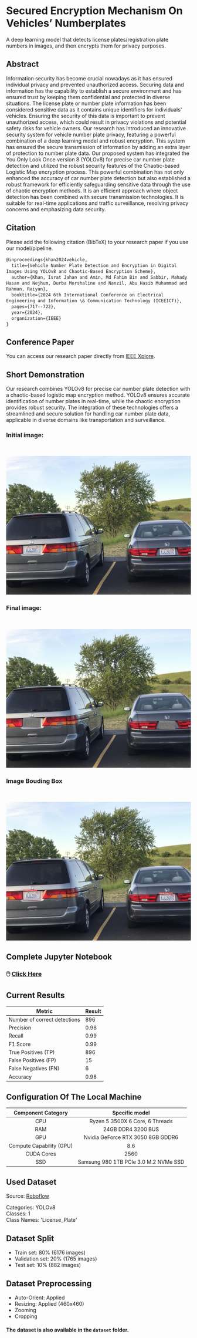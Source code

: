 # Secured Encryption Mechanism On Vehicles’ Numberplates

A deep learning model that detects license plates/registration plate numbers in images, and then encrypts them for privacy purposes.

## Abstract

Information security has become crucial nowadays as it has ensured individual privacy and prevented unauthorized access. Securing data and information has the capability to establish a secure environment and has ensured trust by keeping them confidential and protected in diverse situations. The license plate or number plate information has been considered sensitive data as it contains unique identifiers for individuals' vehicles. Ensuring the security of this data is important to prevent unauthorized access, which could result in privacy violations and potential safety risks for vehicle owners. Our research has introduced an innovative security system for vehicle number plate privacy, featuring a powerful combination of a deep learning model and robust encryption. This system has ensured the secure transmission of information by adding an extra layer of protection to number plate data. Our proposed system has integrated the You Only Look Once version 8 (YOLOv8) for precise car number plate detection and utilized the robust security features of the Chaotic-based Logistic Map encryption process. This powerful combination has not only enhanced the accuracy of car number plate detection but also established a robust framework for efficiently safeguarding sensitive data through the use of chaotic encryption methods. It is an efficient approach where object detection has been combined with secure transmission technologies. It is suitable for real-time applications and traffic surveillance, resolving privacy concerns and emphasizing data security.

## Citation

Please add the following citation (BibTeX) to your research paper if you use our model/pipeline.

```
@inproceedings{khan2024vehicle,
  title={Vehicle Number Plate Detection and Encryption in Digital Images Using YOLOv8 and Chaotic-Based Encryption Scheme},
  author={Khan, Israt Jahan and Amin, Md Fahim Bin and Sabbir, Mahady Hasan and Nejhum, Durba Morshaline and Nanzil, Abu Hasib Muhammad and Rahman, Raiyan},
  booktitle={2024 6th International Conference on Electrical Engineering and Information \& Communication Technology (ICEEICT)},
  pages={717--722},
  year={2024},
  organization={IEEE}
}
```

## Conference Paper

You can access our research paper directly from [IEEE Xplore](https://ieeexplore.ieee.org/abstract/document/10534375/).

## Short Demonstration

Our research combines YOLOv8 for precise car number plate detection with a chaotic-based logistic map encryption method. YOLOv8 ensures accurate identification of number plates in real-time, while the chaotic encryption provides robust security. The integration of these technologies offers a streamlined and secure solution for handling car number plate data, applicable in diverse domains like transportation and surveillance.

### Initial image:

<br>

![Initial image](./manually_test/fr61z22ysw5z.jpg)

### Final image:

<br>

![Final image](./encrypted.jpg)

### Image Bouding Box

<br>

![Image Bouding Box](./runs/detect/train22/fr61z22ysw5z.jpg)


## Complete Jupyter Notebook

### 🖱️ [Click Here](./Vehicle_Image_Encryption_Research.ipynb)


## Current Results

| Metric                       | Result |
| ---------------------------- | ------ |
| Number of correct detections | 896    |
| Precision                    | 0.98   |
| Recall                       | 0.99   |
| F1 Score                     | 0.99   |
| True Positives (TP)          | 896    |
| False Positives (FP)         | 15     |
| False Negatives (FN)         | 6      |
| Accuracy                     | 0.98   |

## Configuration Of The Local Machine

|  **Component Category**  |          **Specific model**           |
| :----------------------: | :-----------------------------------: |
|           CPU            |    Ryzen 5 3500X 6 Core, 6 Threads    |
|           RAM            |          24GB DDR4 3200 BUS           |
|           GPU            |   Nvidia GeForce RTX 3050 8GB GDDR6   |
| Compute Capability (GPU) |                  8.6                  |
|        CUDA Cores        |                 2560                  |
|           SSD            | Samsung 980 1TB PCIe 3.0 M.2 NVMe SSD |

## Used Dataset

Source: [Roboflow](https://universe.roboflow.com/augmented-startups/vehicle-registration-plates-trudk/dataset/1?ref=roboflow2huggingface)

Categories: YOLOv8 <br>
Classes: 1 <br>
Class Names: 'License_Plate' <br>

## Dataset Split

- Train set: 80% (6176 images)
- Validation set: 20% (1765 images)
- Test set: 10% (882 images)

## Dataset Preprocessing

- Auto-Orient: Applied
- Resizing: Applied (460x460)
- Zooming
- Cropping

#### The dataset is also available in the `dataset` folder.
